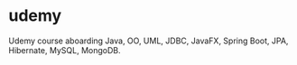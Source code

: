 # udemy
Udemy course aboarding Java, OO, UML, JDBC, JavaFX, Spring Boot, JPA, Hibernate, MySQL, MongoDB.
